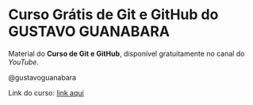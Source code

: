 # Curso Grátis de Git e GitHub do **GUSTAVO GUANABARA**
Material do **Curso de Git e GitHub**, disponível gratuitamente no canal do *YouTube*.

@gustavoguanabara

Link do curso: [link aqui](https://www.youtube.com/playlist?list=PLHz_AreHm4dm7ZULPAmadvNhH6vk9oNZA)

